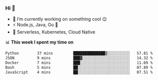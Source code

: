 ### Hi 👋

<!--
**nodejh/nodejh** is a ✨ _special_ ✨ repository because its `README.md` (this file) appears on your GitHub profile.

Here are some ideas to get you started:

- 🔭 I’m currently working on ...
- 🌱 I’m currently learning ...
- 👯 I’m looking to collaborate on ...
- 🤔 I’m looking for help with ...
- 💬 Ask me about ...
- 📫 How to reach me: ...
- 😄 Pronouns: ...
- ⚡ Fun fact: ...
-->

- 🔭 I’m currently working on something cool :wink:
- ⚡ Node.js, Java, Go :thought_balloon:
- 🤖 Serverless, Kubernetes, Cloud Native

📊 **This week I spent my time on**

<!--START_SECTION:waka-->

```txt
Python        37 mins         ██████████████▒░░░░░░░░░░   57.81 %
JSON          9 mins          ███▓░░░░░░░░░░░░░░░░░░░░░   14.32 %
Docker        7 mins          ███░░░░░░░░░░░░░░░░░░░░░░   11.69 %
Bash          5 mins          ██░░░░░░░░░░░░░░░░░░░░░░░   07.89 %
JavaScript    4 mins          ██░░░░░░░░░░░░░░░░░░░░░░░   07.51 %
```

<!--END_SECTION:waka-->


<!--
:traffic_light: **Visitors**

![visitors](https://visitor-badge.glitch.me/badge?page_id=nodejh.nodejh)
-->
